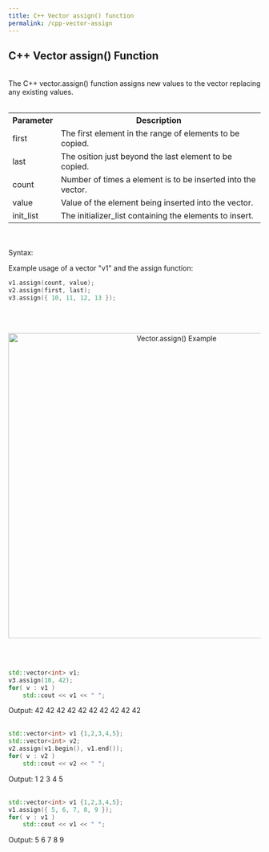 ```yaml
---
title: C++ Vector assign() function
permalink: /cpp-vector-assign
---
```


## C++ Vector assign() Function
<br/>
The C++ vector.assign() function assigns new values to the vector replacing any existing values.
<br/><br/>

<table>
  <tr>
    <th>Parameter</th>
    <th>Description</th>
  </tr>
  <tr>
    <td>first</td>
    <td>The first element in the range of elements to be copied.</td>
  </tr>
  <tr>
    <td>last</td>
    <td>The osition just beyond the last element to be copied.</td>
  </tr>
  <tr>
    <td>count</td>
    <td>Number of times a element is to be inserted into the vector.</td>
  </tr>
  <tr>
    <td>value</td>
    <td>Value of the element being inserted into the vector.</td>
  </tr>
  <tr>
    <td>init_list</td>
    <td>The initializer_list containing the elements to insert.</td>
  </tr>
</table>
<br/><br/>
Syntax:

Example usage of a vector "v1" and the assign function:
```cpp
v1.assign(count, value);
v2.assign(first, last);
v3.assign({ 10, 11, 12, 13 });
```



<br/><br/>
<p align="center">
<img width="656" height="608" src="images\videos\Cpp11\vector_assign.jpg" title="Vector.assign() Example">
</p>
<br/><br/>


```cpp
std::vector<int> v1;
v3.assign(10, 42);
for( v : v1 )
    std::cout << v1 << " ";
```
Output: 42 42 42 42 42 42 42 42 42 42
<br/><br/>

```cpp
std::vector<int> v1 {1,2,3,4,5};
std::vector<int> v2;
v2.assign(v1.begin(), v1.end());
for( v : v2 )
    std::cout << v2 << " ";
```
Output: 1 2 3 4 5
<br/><br/>

```cpp
std::vector<int> v1 {1,2,3,4,5};
v1.assign({ 5, 6, 7, 8, 9 });
for( v : v1 )
    std::cout << v1 << " ";
```
Output: 5 6 7 8 9

<br/><br/>
